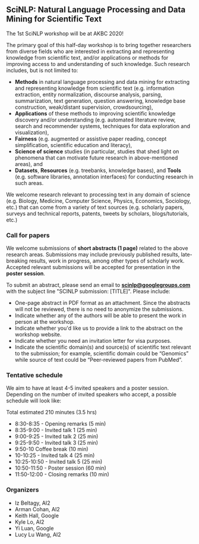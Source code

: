 ## SciNLP: Natural Language Processing and Data Mining for Scientific Text

The 1st SciNLP workshop will be at AKBC 2020!

The primary goal of this half-day workshop is to bring together researchers from diverse fields
who are interested in extracting and representing knowledge from scientific text, and/or
applications or methods for improving access to and understanding of such knowledge. Such
research includes, but is not limited to:

* **Methods** in natural language processing and data mining for extracting and representing
knowledge from scientific text (e.g. information extraction, entity normalization, discourse
analysis, parsing, summarization, text generation, question answering, knowledge base
construction, weak/distant supervision, crowdsourcing),
* **Applications** of these methods to improving scientific knowledge discovery and/or
understanding (e.g. automated literature review, search and recommender systems,
techniques for data exploration and visualization),
* **Fairness** (e.g. augmented or assistive paper reading, concept simplification, scientific
education and literacy),
* **Science of science** studies (in particular, studies that shed light on phenomena that can
motivate future research in above-mentioned areas), and
* **Datasets**, **Resources** (e.g. treebanks, knowledge bases), and **Tools** (e.g. software
libraries, annotation interfaces) for conducting research in such areas.

We welcome research relevant to processing text in any domain of science (e.g. Biology,
Medicine, Computer Science, Physics, Economics, Sociology, etc.) that can come from a
variety of text sources (e.g. scholarly papers, surveys and technical reports, patents, tweets
by scholars, blogs/tutorials, etc.)

### Call for papers

We welcome submissions of **short abstracts (1 page)** related to the above research areas. Submissions may include previously published results, late-breaking results, work in progress, among other types of scholarly work.  Accepted relevant submissions will be accepted for presentation in the **poster session**.

To submit an abstract, please send an email to **scinlp@googlegroups.com** with the subject line "SCINLP submission: [TITLE]". Please include:
        
* One-page abstract in PDF format as an attachment.  Since the abstracts will not be reviewed, there is no need to anonymize the submissions.
* Indicate whether any of the authors will be able to present the work in person at the workshop.
* Indicate whether you'd like us to provide a link to the abstract on the workshop website.
* Indicate whether you need an invitation letter for visa purposes.
* Indicate the scientific domain(s) and source(s) of scientific text relevant to the submission; for example, scientific domain could be “Genomics” while source of text could be “Peer-reviewed papers from PubMed”.


### Tentative schedule

We aim to have at least 4-5 invited speakers and a poster session. Depending on the number of
invited speakers who accept, a possible schedule will look like:


Total estimated 210 minutes (3.5 hrs)

* 8:30-8:35 - Opening remarks (5 min)
* 8:35-9:00 - Invited talk 1 (25 min)
* 9:00-9:25 - Invited talk 2 (25 min)
* 9:25-9:50 - Invited talk 3 (25 min)
* 9:50-10 Coffee break (10 min)
* 10-10:25 - Invited talk 4 (25 min)
* 10:25-10:50 - Invited talk 5 (25 min)
* 10:50-11:50 - Poster session (60 min)
* 11:50-12:00 - Closing remarks (10 min)


### Organizers

* Iz Beltagy, AI2
* Arman Cohan, AI2
* Keith Hall, Google
* Kyle Lo, AI2
* Yi Luan, Google
* Lucy Lu Wang, AI2
